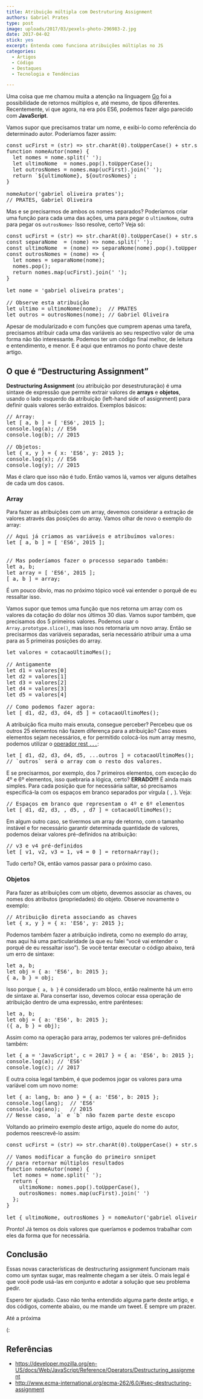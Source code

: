 ```yaml
---
title: Atribuição múltipla com Destruturing Assignment
authors: Gabriel Prates
type: post
image: uploads/2017/03/pexels-photo-296983-2.jpg
date: 2017-04-02
stick: yes
excerpt: Entenda como funciona atribuições múltiplas no JS
categories:
  - Artigos
  - Código
  - Destaques
  - Tecnologia e Tendências

---
```



Uma coisa que me chamou muita a atenção na linguagem <a href="https://golang.org/">Go</a> foi a possibilidade de retornos múltiplos e, até mesmo, de tipos diferentes. Recentemente, vi que agora, na era pós ES6, podemos fazer algo parecido com **JavaScript**.

Vamos supor que precisamos tratar um nome, e exibi-lo como referência do determinado autor. Poderíamos fazer assim:


<pre class="lang-javascript">const ucFirst = (str) =&gt; str.charAt(0).toUpperCase() + str.substr(1);
function nomeAutor(nome) {
  let nomes = nome.split(' ');
  let ultimoNome  = nomes.pop().toUpperCase();
  let outrosNomes = nomes.map(ucFirst).join(' ');
  return `${ultimoNome}, ${outrosNomes}`;
}

nomeAutor('gabriel oliveira prates');
// PRATES, Gabriel Oliveira
</pre>


Mas e se precisarmos de ambos os nomes separados? Poderíamos criar uma função para cada uma das ações, uma para pegar o <code>ultimoNome</code>, outra para pegar os <code>outrosNomes</code>· Isso resolve, certo? Veja só:


<pre class="lang-javascript">const ucFirst = (str) =&gt; str.charAt(0).toUpperCase() + str.substr(1);
const separaNome  = (nome) =&gt; nome.split(' ');
const ultimoNome  = (nome) =&gt; separaNome(nome).pop().toUpperCase();
const outrosNomes = (nome) =&gt; {
  let nomes = separaNome(nome);
  nomes.pop();
  return nomes.map(ucFirst).join(' ');
}

let nome = 'gabriel oliveira prates';

// Observe esta atribuição
let ultimo = ultimoNome(nome);  // PRATES
let outros = outrosNomes(nome); // Gabriel Oliveira
</pre>


Apesar de modularizado e com funções que cumprem apenas uma tarefa, precisamos atribuir cada uma das variáveis ao seu respectivo valor de uma forma não tão interessante. Podemos ter um código final melhor, de leitura e entendimento, e menor. E é aqui que entramos no ponto chave deste artigo.

## O que é “Destructuring Assignment”

**Destructuring Assignment** (ou atribuição por desestruturação) é uma sintaxe de expressão que permite extrair valores de **arrays** e **objetos**, usando o lado esquerdo da atribuição (left-hand side of assignment) para definir quais valores serão extraídos. Exemplos básicos:


<pre class="lang-javascript">// Array:
let [ a, b ] = [ 'ES6', 2015 ];
console.log(a); // ES6
console.log(b); // 2015

// Objetos:
let { x, y } = { x: 'ES6', y: 2015 };
console.log(x); // ES6
console.log(y); // 2015
</pre>


Mas é claro que isso não é tudo. Então vamos lá, vamos ver alguns detalhes de cada um dos casos.

<h3>Array</h3>
Para fazer as atribuições com um array, devemos considerar a extração de valores através das posições do array. Vamos olhar de novo o exemplo do array:


<pre class="lang-javascript">// Aqui já criamos as variáveis e atribuímos valores:
let [ a, b ] = [ 'ES6', 2015 ];


// Mas poderíamos fazer o processo separado também:
let a, b;
let array = [ 'ES6', 2015 ];
[ a, b ] = array;
</pre>


É um pouco óbvio, mas no próximo tópico você vai entender o porquê de eu ressaltar isso.

Vamos supor que temos uma função que nos retorna um array com os valores da cotação do dólar nos últimos 30 dias. Vamos supor também, que precisamos dos 5 primeiros valores. Podemos usar o <code>Array.prototype.slice()</code>, mas isso nos retornaria um novo array. Então se precisarmos das variáveis separadas, seria necessário atribuir uma a uma para as 5 primeiras posições do array.

<pre class="lang-javascript">let valores = cotacaoUltimoMes();

// Antigamente
let d1 = valores[0]
let d2 = valores[1]
let d3 = valores[2]
let d4 = valores[3]
let d5 = valores[4]

// Como podemos fazer agora:
let [ d1, d2, d3, d4, d5 ] = cotacaoUltimoMes();
</pre>

A atribuição fica muito mais enxuta, consegue perceber? Percebeu que os outros 25 elementos não fazem diferença para a atribuição? Caso esses elementos sejam necessários, e for permitido colocá-los num array mesmo, podemos utilizar o <a href="https://developer.mozilla.org/en-US/docs/Web/JavaScript/Reference/Functions/rest_parameters">operador rest <code>...</code></a>:

<pre class="lang-javascript">let [ d1, d2, d3, d4, d5, ...outros ] = cotacaoUltimoMes();
// `outros` será o array com o resto dos valores.
</pre>

E se precisarmos, por exemplo, dos 7 primeiros elementos, com exceção do 4º e 6º elementos, isso quebraria a lógica, certo? **ERRADO!!!** É ainda mais simples. Para cada posição que for necessária saltar, só precisamos especificá-la com os espaços em branco separados por vírgula ( <code>,</code> ). Veja:

<pre class="lang-javascript">// Espaços em branco que representam o 4º e 6º elementos
let [ d1, d2, d3, , d5, , d7 ] = cotacaoUltimoMes();
</pre>

Em algum outro caso, se tivermos um array de retorno, com o tamanho instável e for necessário garantir determinada quantidade de valores, podemos deixar valores pré-definidos na atribuição:

<pre class="lang-javascript">// v3 e v4 pré-definidos
let [ v1, v2, v3 = 1, v4 = 0 ] = retornaArray();
</pre>

Tudo certo? Ok, então vamos passar para o próximo caso.
<h3>Objetos</h3>
Para fazer as atribuições com um objeto, devemos associar as chaves, ou nomes dos atributos (propriedades) do objeto. Observe novamente o exemplo:

<pre class="lang-javascript">// Atribuição direta associando as chaves
let { x, y } = { x: 'ES6', y: 2015 };
</pre>

Podemos também fazer a atribuição indireta, como no exemplo do array, mas aqui há uma particularidade (a que eu falei “você vai entender o porquê de eu ressaltar isso”). Se você tentar executar o código abaixo, terá um erro de sintaxe:

<pre class="lang-javascript">let a, b;
let obj = { a: 'ES6', b: 2015 };
{ a, b } = obj;
</pre>

Isso porque <code>{ a, b }</code> é considerado um bloco, então realmente há um erro de sintaxe aí. Para consertar isso, devemos colocar essa operação de atribuição dentro de uma expressão, entre parênteses:

<pre class="lang-javascript">let a, b;
let obj = { a: 'ES6', b: 2015 };
({ a, b } = obj);
</pre>

Assim como na operação para array, podemos ter valores pré-definidos também:

<pre class="lang-javascript">let { a = 'JavaScript', c = 2017 } = { a: 'ES6', b: 2015 };
console.log(a); // 'ES6'
console.log(c); // 2017
</pre>

E outra coisa legal também, é que podemos jogar os valores para uma variável com um novo nome:

<pre class="lang-javascript">let { a: lang, b: ano } = { a: 'ES6', b: 2015 };
console.log(lang);  // 'ES6'
console.log(ano);   // 2015
// Nesse caso, `a` e `b` não fazem parte deste escopo
</pre>

Voltando ao primeiro exemplo deste artigo, aquele do nome do autor, podemos reescrevê-lo assim:

<pre class="lang-javascript">const ucFirst = (str) =&gt; str.charAt(0).toUpperCase() + str.substr(1);

// Vamos modificar a função do primeiro snnipet
// para retornar múltiplos resultados
function nomeAutor(nome) {
  let nomes = nome.split(' ');
  return {
    ultimoNome: nomes.pop().toUpperCase(),
    outrosNomes: nomes.map(ucFirst).join(' ')
  };
}

let { ultimoNome, outrosNomes } = nomeAutor('gabriel oliveira prates');
</pre>

Pronto! Já temos os dois valores que queríamos e podemos trabalhar com eles da forma que for necessária.
## Conclusão
Essas novas características de destructuring assignment funcionam mais como um syntax sugar, mas realmente chegam a ser úteis. O mais legal é que você pode usá-las em conjunto e adotar a solução que seu problema pedir.

Espero ter ajudado. Caso não tenha entendido alguma parte deste artigo, e dos códigos, comente abaixo, ou me mande um tweet. É sempre um prazer.

Até a próxima

(:

## Referências
<ul>
  <li><a href="https://developer.mozilla.org/en-US/docs/Web/JavaScript/Reference/Operators/Destructuring_assignment">https://developer.mozilla.org/en-US/docs/Web/JavaScript/Reference/Operators/Destructuring_assignment</a></li>
  <li><a href="http://www.ecma-international.org/ecma-262/6.0/#sec-destructuring-assignment">http://www.ecma-international.org/ecma-262/6.0/#sec-destructuring-assignment</a></li>
</ul>